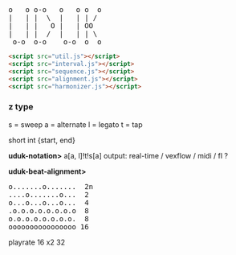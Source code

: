 
<pre>
o   o o-o   o   o o  o 
|   | |  \  |   | | /  
|   | |   O |   | OO   
|   | |  /  |   | | \  
 o-o  o-o    o-o  o  o 
</pre>

```html
<script src="util.js"></script>
<script src="interval.js"></script>
<script src="sequence.js"></script>
<script src="alignment.js"></script>
<script src="harmonizer.js"></script>
```

### z type
s = sweep
a = alternate
l = legato
t = tap

short int {start, end}

<b>uduk-notation></b> a[a, l]!t!s[a] 
output: real-time / vexflow / midi / fl ?

<b>uduk-beat-alignment></b>

<pre>
o.......o.......  2n
....o.......o...  2
o...o...o...o...  4
.o.o.o.o.o.o.o.o  8
o.o.o.o.o.o.o.o.  8
oooooooooooooooo 16
</pre>
playrate 16 x2   32
